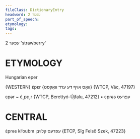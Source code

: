 ```yaml
---
fileClass: DictionaryEntry
headword: עפּער 2
part_of_speech: 
etymology: 
tags: 
---
```

עפּער 2
'strawberry'

ETYMOLOGY
===========
Hungarian eper

{WESTERN}
ɛ́pɛr {וואָס אויף דע ערד וואַקסט} {WTCP, Vác, 47197}

ɛpər ~ ɛ́˯pɛ˯r {WTCP, Berettyó-Újfalu, 47212}
	•	ɛprəs עפּרעס

CENTRAL
========

ɛ́prəs klʲoubm עפּרעס קלויבן {ETCP, Sîg Felső Szek, 47223}
